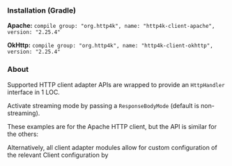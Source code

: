 ### Installation (Gradle)
**Apache:** ```compile group: "org.http4k", name: "http4k-client-apache", version: "2.25.4"```

**OkHttp:** ```compile group: "org.http4k", name: "http4k-client-okhttp", version: "2.25.4"```

### About
Supported HTTP client adapter APIs are wrapped to provide an `HttpHandler` interface in 1 LOC.

Activate streaming mode by passing a `ResponseBodyMode` (default is non-streaming).

These examples are for the Apache HTTP client, but the API is similar for the others:

<script src="https://gist-it.appspot.com/https://github.com/http4k/http4k/blob/master/src/docs/guide/modules/clients/example.kt"></script>

Alternatively, all client adapter modules allow for custom configuration of the relevant Client configuration by
